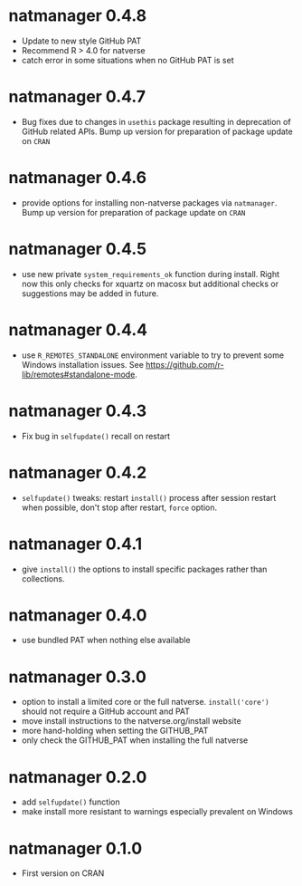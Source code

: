 # natmanager 0.4.8

* Update to new style GitHub PAT
* Recommend R > 4.0 for natverse
* catch error in some situations when no GitHub PAT is set

# natmanager 0.4.7

* Bug fixes due to changes in `usethis` package resulting in deprecation of GitHub related APIs. Bump up version
  for preparation of package update on `CRAN`

# natmanager 0.4.6

* provide options for installing non-natverse packages via `natmanager`. Bump up version
  for preparation of package update on `CRAN`

# natmanager 0.4.5

* use new private `system_requirements_ok` function during install. Right now
this only checks for xquartz on macosx but additional checks or suggestions may
be added in future.

# natmanager 0.4.4

* use `R_REMOTES_STANDALONE` environment variable to try to prevent some Windows
  installation issues. See https://github.com/r-lib/remotes#standalone-mode.

# natmanager 0.4.3

* Fix bug in `selfupdate()` recall on restart

# natmanager 0.4.2

* `selfupdate()` tweaks: restart `install()` process after session restart when
  possible, don't stop after restart, `force` option.

# natmanager 0.4.1

* give `install()` the options to install specific packages rather than 
  collections.

# natmanager 0.4.0

* use bundled PAT when nothing else available

# natmanager 0.3.0

* option to install a limited core or the full natverse. 
  `install('core')` should not require a GitHub account and PAT
* move install instructions to the natverse.org/install website
* more hand-holding when setting the GITHUB_PAT
* only check the GITHUB_PAT when installing the full natverse

# natmanager 0.2.0

* add `selfupdate()` function
* make install more resistant to warnings especially prevalent on Windows

# natmanager 0.1.0

* First version on CRAN
